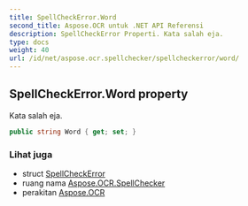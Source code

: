 ```yaml
---
title: SpellCheckError.Word
second_title: Aspose.OCR untuk .NET API Referensi
description: SpellCheckError Properti. Kata salah eja.
type: docs
weight: 40
url: /id/net/aspose.ocr.spellchecker/spellcheckerror/word/
---
```

## SpellCheckError.Word property

Kata salah eja.

```csharp
public string Word { get; set; }
```

### Lihat juga

* struct [SpellCheckError](../)
* ruang nama [Aspose.OCR.SpellChecker](../../spellcheckerror/)
* perakitan [Aspose.OCR](../../../)


